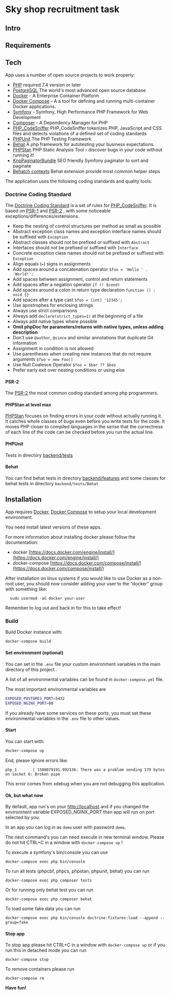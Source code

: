 # Sky shop recruitment task 

## Intro



## Requirements

## Tech

App uses a number of open source projects to work properly:

* [PHP] required 7.4 version or later
* [PostgreSQL] The world's most advanced open source database
* [Docker]      - A Enterprise Container Platform
* [Docker Compose] - A a tool for defining and running multi-container Docker applications.
* [Symfony]  - Symfony, High Performance PHP Framework for Web Development
* [Composer]    - A Dependency Manager for PHP
* [PHP_CodeSniffer] PHP_CodeSniffer tokenizes PHP, JavaScript and CSS files and detects violations of a defined set of coding standards
* [PHPUnit] The PHP Testing Framework
* [Behat] A php framework for autotesting your business expectations.
* [PHPStan] PHP Static Analysis Tool - discover bugs in your code without running it!
* [KnpPaginatorBundle] SEO friendly Symfony paginator to sort and paginate
* [Behatch contexts] Behat extension provide most common helper steps

The application uses the following coding standards and quality tools:

### Doctrine Coding Standard

 The [Doctrine Coding Standard] is a set of rules for [PHP_CodeSniffer]. It is based on [PSR-1]
 and [PSR-2] , with some noticeable exceptions/differences/extensions.
 - Keep the nesting of control structures per method as small as possible
 - Abstract exception class names and exception interface names should be suffixed with ``Exception``
 - Abstract classes should not be prefixed or suffixed with ``Abstract``
 - Interfaces should not be prefixed or suffixed with ``Interface``
 - Concrete exception class names should not be prefixed or suffixed with ``Exception``
 - Align equals (``=``) signs in assignments
 - Add spaces around a concatenation operator ``$foo = 'Hello ' . 'World!';``
 - Add spaces between assignment, control and return statements
 - Add spaces after a negation operator ``if (! $cond)``
 - Add spaces around a colon in return type declaration ``function () : void {}``
 - Add spaces after a type cast ``$foo = (int) '12345';``
 - Use apostrophes for enclosing strings
 - Always use strict comparisons
 - Always add ``declare(strict_types=1)`` at the beginning of a file
 - Always add native types where possible
 - **Omit phpDoc for parameters/returns with native types, unless adding description**
 - Don't use ``@author``, ``@since`` and similar annotations that duplicate Git information
 - Assignment in condition is not allowed
 - Use parentheses when creating new instances that do not require arguments ``$foo = new Foo()``
 - Use Null Coalesce Operator ``$foo = $bar ?? $baz``
 - Prefer early exit over nesting conditions or using else

#### PSR-2

The [PSR-2] the most common coding standard among php programmers.

#### PHPStan at level max

[PHPStan] focuses on finding errors in your code without actually running it. It catches whole classes of bugs even before you write tests for the code. It moves PHP closer to compiled languages in the sense that the correctness of each line of the code can be checked before you run the actual line.

#### PHPUnit

Tests in directory [backend/tests](backend/tests)

#### Behat

You can find behat tests in directory [backend/features](backend/features) and some classes for behat tests in directory `backend/tests/Behat`

## Installation

App requires [Docker], [Docker Compose] to setup your local development environment. 

You need install latest versions of these apps.

For more information about installing docker please follow the documentation:

* docker [https://docs.docker.com/engine/install/](https://docs.docker.com/engine/install/)
* docker-compose  [https://docs.docker.com/compose/install/](https://docs.docker.com/compose/install/)

After installation on linux systems if you would like to use Docker as a non-root user, you should now consider adding your user to the “docker” group with something like:

```
  sudo usermod -aG docker your-user
```

Remember to log out and back in for this to take effect!

### Build

Build Docker instance with:

```sh
docker-compose build
```

#### Set environment (optional)

You can set in the `.env` file your custom environment variables in the main directory of this project .

A list of all environmental variables can be found in  `docker-compose.yml` file.

The most important environmental variables are 

```bash
EXPOSED_POSTGRES_PORT=5432
EXPOSED_NGINX_PORT=80
```

If you already have some services on these ports, you must set these environmental variables in the `.env` file to other values.

#### Start

You can start with:

```sh
docker-compose up 
```

End, please ignore errors like:

```
php_1       | 1588079191.992136: There was a problem sending 179 bytes on socket 6: Broken pipe
```

This error comes from xdebug when you are not debugging this application. 

#### Ok, but what now

By default, app run's on your [http://localhost](http://localhost) and if you changed the environment variable 
EXPOSED_NGINX_PORT then app will run on  port selected by you.

In an app you can log in as `demo` user with password `demo`.

The next command's you can need execute  in new terminal window. 
Please do not hit CTRL+C in a window with `docker-compose up` !
 
To execute a symfony's bin/console you can use

```
docker-compose exec php bin/console
```

To run all tests (phpcbf, phpcs, phpstan, phpunit, behat) you can run

```
docker-compose exec php composer tests
``` 

Or for running only behat test you can run

```
docker-compose exec php composer behat
```

To load some fake data you can run

```
docker-compose exec php bin/console doctrine:fixtures:load --append --group=fake
```

#### Stop app

To stop app please hit CTRL+C in a window with `docker-compose up` or if you run this in detached mode
you can run  

```
docker-compose stop
```

To remove containers please run 

```
docker-compose rm
```

**Have fun!**

[//]: # 
   [PHP]: <https://www.php.net>
   [Symfony]: <http://symfony.com>
   [Docker]: <https://www.docker.com/>
   [Docker Compose]: <https://www.docker.com/>
   [PHPUnit]: <https://phpunit.de>
   [Composer]: <https://getcomposer.org>
   [PHP_CodeSniffer]:  <https://github.com/squizlabs/PHP_CodeSniffer>
   [PHPStan]:   <https://github.com/phpstan/phpstan>
   [Doctrine Coding Standard]:   <https://www.doctrine-project.org/projects/doctrine-coding-standard/en/6.0/reference/index.html#introduction>
   [PSR-2]: <https://www.php-fig.org/psr/psr-2/>
   [PSR-1]: <https://www.php-fig.org/psr/psr-1/>
   [PSR-12]: <https://www.php-fig.org/psr/psr-12/>
   [Behat]: <https://behat.org/>
   [Deptrac]: <https://github.com/sensiolabs-de/deptrac>
   [KnpPaginatorBundle]: <https://github.com/KnpLabs/KnpPaginatorBundle>
   [Behatch contexts]: <https://github.com/Behatch/contexts>
   [PostgreSQL]: <https://www.postgresql.org>
    


